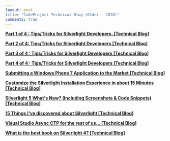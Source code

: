 ```yaml
---
layout: post
title: "CodeProject Technical Blog (Older - 2010)"
comments: true
---
```


**[Part 1 of 4 : Tips/Tricks for Silverlight Developers. [Technical Blog]](http://www.codeproject.com/Articles/129869/Part-1-of-4-Tips-Tricks-for-Silverlight-Developers)**

**[Part 2 of 4: Tips/Tricks for Silverlight Developers [Technical Blog]](http://www.codeproject.com/Articles/131991/Part-2-of-4-Tips-Tricks-for-Silverlight-Developers)**

**[Part 3 of 4 : Tips/Tricks for Silverlight Developers [Technical Blog]](http://www.codeproject.com/Articles/136167/Part-3-of-4-Tips-Tricks-for-Silverlight-Developers)**

**[Part 4 of 4 : Tips/Tricks for Silverlight Developers [Technical Blog]](http://www.codeproject.com/Articles/139632/Part-4-of-4-Tips-Tricks-for-Silverlight-Developers)**

**[Submitting a Windows Phone 7 Application to the Market [Technical Blog]](http://www.codeproject.com/Articles/129660/Submitting-a-Windows-Phone-7-Application-to-the-Ma)**

**[Customize the Silverlight Installation Experience in about 15 Minutes [Technical Blog]](http://www.codeproject.com/Articles/129661/Customize-the-Silverlight-Installation-Experience)**

**[Silverlight 5 What's New? (Including Screenshots & Code Snippets) [Technical Blog]](http://www.codeproject.com/Articles/133987/Silverlight-5-What-s-New-Including-Screenshots-Cod)**

**[15 Things I've discovered about Silverlight [Technical Blog]](http://www.codeproject.com/Articles/129554/15-Things-I-ve-discovered-about-Silverlight)**

**[Visual Studio Async CTP for the rest of us… [Technical Blog]](http://www.codeproject.com/Articles/129662/Visual-Studio-Async-CTP-for-the-rest-of-us-hellip)**

**[What is the best book on Silverlight 4? [Technical Blog]](http://www.codeproject.com/Articles/142337/What-is-the-best-book-on-Silverlight-4)**



